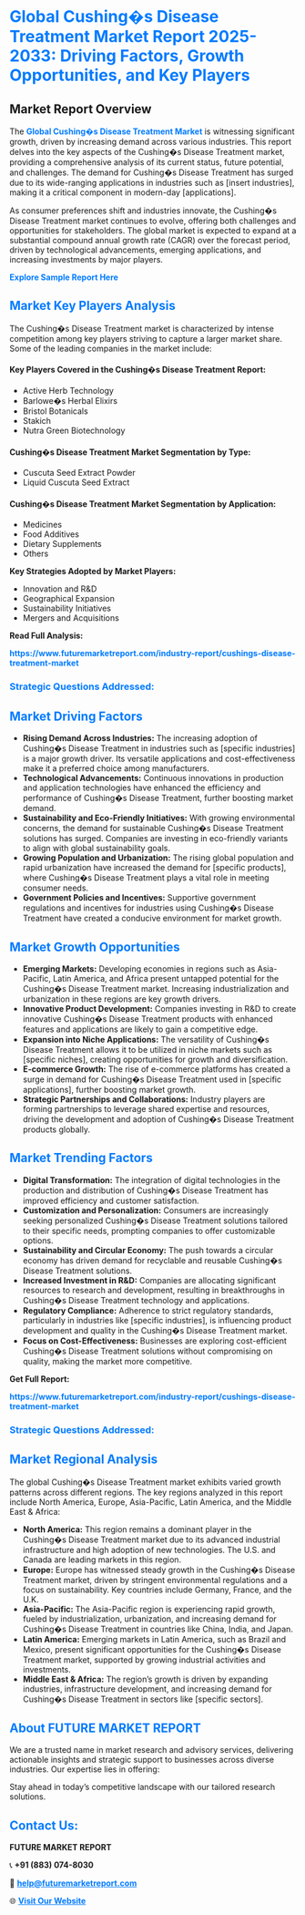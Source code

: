 <h1 style="color: #007BFF;">Global Cushing�s Disease Treatment Market Report 2025-2033: Driving Factors, Growth Opportunities, and Key Players</h1>

<section id="overview">
<h2>Market Report Overview</h2>
<p>The <a href="https://www.futuremarketreport.com/industry-report/cushings-disease-treatment-market" style="color: #007BFF; text-decoration: none;"><strong>Global Cushing�s Disease Treatment Market</strong></a> is witnessing significant growth, driven by increasing demand across various industries. This report delves into the key aspects of the Cushing�s Disease Treatment market, providing a comprehensive analysis of its current status, future potential, and challenges. The demand for Cushing�s Disease Treatment has surged due to its wide-ranging applications in industries such as [insert industries], making it a critical component in modern-day [applications].</p>
<p>As consumer preferences shift and industries innovate, the Cushing�s Disease Treatment market continues to evolve, offering both challenges and opportunities for stakeholders. The global market is expected to expand at a substantial compound annual growth rate (CAGR) over the forecast period, driven by technological advancements, emerging applications, and increasing investments by major players.</p>
</section>

<section id="overview">
<p><a href="https://www.futuremarketreport.com/request-sample/reportId=34337" style="color: #007BFF; text-decoration: none;"><strong>Explore Sample Report Here</strong></a></p>
</section>

<section id="key-players">
<h2 style="color: #007BFF;">Market Key Players Analysis</h2>
<p>The Cushing�s Disease Treatment market is characterized by intense competition among key players striving to capture a larger market share. Some of the leading companies in the market include:</p>
<h4>Key Players Covered in the Cushing�s Disease Treatment Report:</h4>
<ul><li>Active Herb Technology</li><li>Barlowe�s Herbal Elixirs</li><li>Bristol Botanicals</li><li>Stakich</li><li>Nutra Green Biotechnology</li></ul>
<h4>Cushing�s Disease Treatment Market Segmentation by Type:</h4>
<ul><li>Cuscuta Seed Extract Powder</li><li>Liquid Cuscuta Seed Extract</li></ul>

<h4>Cushing�s Disease Treatment Market Segmentation by Application:</h4>
<ul><li>Medicines</li><li>Food Additives</li><li>Dietary Supplements</li><li>Others</li></ul>
<p><strong>Key Strategies Adopted by Market Players:</strong></p>
<ul>
<li>Innovation and R&D</li>
<li>Geographical Expansion</li>
<li>Sustainability Initiatives</li>
<li>Mergers and Acquisitions</li>
</ul>
</section>

<section>
<p><strong>Read Full Analysis: </strong></p><a href="https://www.futuremarketreport.com/industry-report/cushings-disease-treatment-market" style="color: #007BFF; text-decoration: none;"><strong>https://www.futuremarketreport.com/industry-report/cushings-disease-treatment-market</strong></a>
<h3 style="color: #007BFF;">Strategic Questions Addressed:</h3>
</section>

<section id="driving-factors">
<h2 style="color: #007BFF;">Market Driving Factors</h2>
<ul>
<li><strong>Rising Demand Across Industries:</strong> The increasing adoption of Cushing�s Disease Treatment in industries such as [specific industries] is a major growth driver. Its versatile applications and cost-effectiveness make it a preferred choice among manufacturers.</li>
<li><strong>Technological Advancements:</strong> Continuous innovations in production and application technologies have enhanced the efficiency and performance of Cushing�s Disease Treatment, further boosting market demand.</li>
<li><strong>Sustainability and Eco-Friendly Initiatives:</strong> With growing environmental concerns, the demand for sustainable Cushing�s Disease Treatment solutions has surged. Companies are investing in eco-friendly variants to align with global sustainability goals.</li>
<li><strong>Growing Population and Urbanization:</strong> The rising global population and rapid urbanization have increased the demand for [specific products], where Cushing�s Disease Treatment plays a vital role in meeting consumer needs.</li>
<li><strong>Government Policies and Incentives:</strong> Supportive government regulations and incentives for industries using Cushing�s Disease Treatment have created a conducive environment for market growth.</li>
</ul>
</section>

<section id="growth-opportunities">
<h2 style="color: #007BFF;">Market Growth Opportunities</h2>
<ul>
<li><strong>Emerging Markets:</strong> Developing economies in regions such as Asia-Pacific, Latin America, and Africa present untapped potential for the Cushing�s Disease Treatment market. Increasing industrialization and urbanization in these regions are key growth drivers.</li>
<li><strong>Innovative Product Development:</strong> Companies investing in R&D to create innovative Cushing�s Disease Treatment products with enhanced features and applications are likely to gain a competitive edge.</li>
<li><strong>Expansion into Niche Applications:</strong> The versatility of Cushing�s Disease Treatment allows it to be utilized in niche markets such as [specific niches], creating opportunities for growth and diversification.</li>
<li><strong>E-commerce Growth:</strong> The rise of e-commerce platforms has created a surge in demand for Cushing�s Disease Treatment used in [specific applications], further boosting market growth.</li>
<li><strong>Strategic Partnerships and Collaborations:</strong> Industry players are forming partnerships to leverage shared expertise and resources, driving the development and adoption of Cushing�s Disease Treatment products globally.</li>
</ul>
</section>

<section id="trending-factors">
<h2 style="color: #007BFF;">Market Trending Factors</h2>
<ul>
<li><strong>Digital Transformation:</strong> The integration of digital technologies in the production and distribution of Cushing�s Disease Treatment has improved efficiency and customer satisfaction.</li>
<li><strong>Customization and Personalization:</strong> Consumers are increasingly seeking personalized Cushing�s Disease Treatment solutions tailored to their specific needs, prompting companies to offer customizable options.</li>
<li><strong>Sustainability and Circular Economy:</strong> The push towards a circular economy has driven demand for recyclable and reusable Cushing�s Disease Treatment solutions.</li>
<li><strong>Increased Investment in R&D:</strong> Companies are allocating significant resources to research and development, resulting in breakthroughs in Cushing�s Disease Treatment technology and applications.</li>
<li><strong>Regulatory Compliance:</strong> Adherence to strict regulatory standards, particularly in industries like [specific industries], is influencing product development and quality in the Cushing�s Disease Treatment market.</li>
<li><strong>Focus on Cost-Effectiveness:</strong> Businesses are exploring cost-efficient Cushing�s Disease Treatment solutions without compromising on quality, making the market more competitive.</li>
</ul>
</section>

<section>
<p><strong>Get Full Report: </strong></p><a href="https://www.futuremarketreport.com/industry-report/cushings-disease-treatment-market" style="color: #007BFF; text-decoration: none;"><strong>https://www.futuremarketreport.com/industry-report/cushings-disease-treatment-market</strong></a>
<h3 style="color: #007BFF;">Strategic Questions Addressed:</h3>
</section>


<section id="regional-analysis">
<h2 style="color: #007BFF;">Market Regional Analysis</h2>
<p>The global Cushing�s Disease Treatment market exhibits varied growth patterns across different regions. The key regions analyzed in this report include North America, Europe, Asia-Pacific, Latin America, and the Middle East & Africa:</p>
<ul>
<li><strong>North America:</strong> This region remains a dominant player in the Cushing�s Disease Treatment market due to its advanced industrial infrastructure and high adoption of new technologies. The U.S. and Canada are leading markets in this region.</li>
<li><strong>Europe:</strong> Europe has witnessed steady growth in the Cushing�s Disease Treatment market, driven by stringent environmental regulations and a focus on sustainability. Key countries include Germany, France, and the U.K.</li>
<li><strong>Asia-Pacific:</strong> The Asia-Pacific region is experiencing rapid growth, fueled by industrialization, urbanization, and increasing demand for Cushing�s Disease Treatment in countries like China, India, and Japan.</li>
<li><strong>Latin America:</strong> Emerging markets in Latin America, such as Brazil and Mexico, present significant opportunities for the Cushing�s Disease Treatment market, supported by growing industrial activities and investments.</li>
<li><strong>Middle East & Africa:</strong> The region’s growth is driven by expanding industries, infrastructure development, and increasing demand for Cushing�s Disease Treatment in sectors like [specific sectors].</li>
</ul>
</section>

<footer>
<h2 style="color: #007BFF;">About FUTURE MARKET REPORT</h2>
<p>We are a trusted name in market research and advisory services, delivering actionable insights and strategic support to businesses across diverse industries. Our expertise lies in offering:</p>

<p>Stay ahead in today’s competitive landscape with our tailored research solutions.</p>

<h2 style="color: #007BFF;">Contact Us:</h2>
<p><strong>FUTURE MARKET REPORT</strong></p>
<p>📞 <strong>+91 (883) 074-8030</strong></p>
<p>📧 <strong><a href="mailto:help@futuremarketreport.com" style="color: #007BFF;">help@futuremarketreport.com</a></strong></p>
<p>🌐 <strong><a href="https://www.futuremarketreport.com/" style="color: #007BFF;">Visit Our Website</a></strong></p>
</footer>